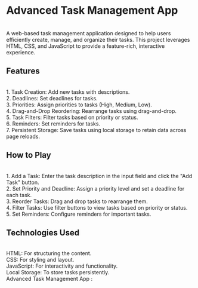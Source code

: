 <h1>Advanced Task Management App</h1>
<br>
A web-based task management application designed to help users efficiently create, manage, and organize their tasks. This project leverages HTML, CSS, and JavaScript to provide a feature-rich, interactive experience.
<br>
<h2>Features</h2>
<br>
1. Task Creation: Add new tasks with descriptions.
<br>
2. Deadlines: Set deadlines for tasks.
<br>
3. Priorities: Assign priorities to tasks (High, Medium, Low).
<br>
4. Drag-and-Drop Reordering: Rearrange tasks using drag-and-drop.
<br>
5. Task Filters: Filter tasks based on priority or status.
<br>
6. Reminders: Set reminders for tasks.
<br>
7. Persistent Storage: Save tasks using local storage to retain data across page reloads.
<br>
<h2>How to Play</h2>
<br>
1. Add a Task: Enter the task description in the input field and click the "Add Task" button.
<br>
2. Set Priority and Deadline: Assign a priority level and set a deadline for each task.
<br>
3. Reorder Tasks: Drag and drop tasks to rearrange them.
<br>
4. Filter Tasks: Use filter buttons to view tasks based on priority or status.
<br>
5. Set Reminders: Configure reminders for important tasks.
<br>
<h2>Technologies Used</h2>
<br>
HTML: For structuring the content.
<br>
CSS: For styling and layout.
<br>
JavaScript: For interactivity and functionality.
<br>
Local Storage: To store tasks persistently.
<br>
Advanced Task Management App : 


